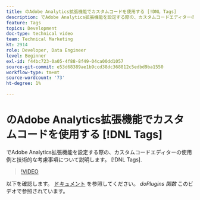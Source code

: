 ```yaml
---
title: のAdobe Analytics拡張機能でカスタムコードを使用する [!DNL Tags]
description: でAdobe Analytics拡張機能を設定する際の、カスタムコードエディターの使用例と技術的な考慮事項について説明します。 [!DNL Tags].
feature: Tags
topics: Development
doc-type: technical video
team: Technical Marketing
kt: 2914
role: Developer, Data Engineer
level: Beginner
exl-id: f44bc723-0a05-4f88-8f49-04ca00dd1057
source-git-commit: e53d68389ae1b9ccd38dc368812c5edbd9ba1550
workflow-type: tm+mt
source-wordcount: '73'
ht-degree: 1%

---
```


# のAdobe Analytics拡張機能でカスタムコードを使用する [!DNL Tags]

でAdobe Analytics拡張機能を設定する際の、カスタムコードエディターの使用例と技術的な考慮事項について説明します。 [!DNL Tags].

>[!VIDEO](https://video.tv.adobe.com/v/27272/?quality=12&learn=on)

以下を確認します。 [ドキュメント](https://experienceleague.adobe.com/docs/analytics/implementation/vars/plugins/impl-plugins.html?lang=ja) を参照してください。 <i>doPlugins 関数</i> このビデオで参照されています。

